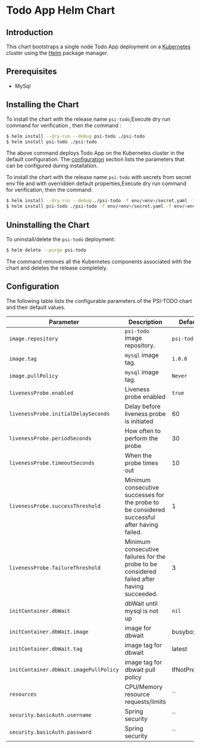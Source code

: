 #  Todo App Helm Chart


## Introduction

This chart bootstraps a single node Todo App deployment on a [Kubernetes](http://kubernetes.io) cluster using the [Helm](https://helm.sh) package manager.

## Prerequisites

- MySql

## Installing the Chart

To install the chart with the release name `psi-todo`,Execute dry run command for verification , then the command :

```bash
$ helm install --dry-run --debug psi-todo ./psi-todo
$ helm install psi-todo ./psi-todo
```


The above command deploys Todo App on the Kubernetes cluster in the default configuration. The [configuration](#configuration) section lists the parameters that can be configured during installation.

To install the chart with the release name `psi-todo` with secrets from secret env file and with overridden default properties,Execute dry run command for verification, then the command:

```bash
$ helm install --dry-run --debug ./psi-todo -f env/<env>/secret.yaml -f env/<env>/values.yaml
$ helm install psi-todo ./psi-todo -f env/<env>/secret.yaml -f env/<env>/values.yaml
```

## Uninstalling the Chart

To uninstall/delete the `psi-todo` deployment:

```bash
$ helm delete --purge psi-todo
```

The command removes all the Kubernetes components associated with the chart and deletes the release completely.

## Configuration

The following table lists the configurable parameters of the PSI-TODO chart and their default values.

| Parameter                                    | Description                                                                                  | Default                                              |
| -------------------------------------------- | -------------------------------------------------------------------------------------------- | ---------------------------------------------------- |
| `image.repository`                                      | `psi-todo` image repository.                                                                    | `psi-todo`                                              |
| `image.tag`                                   | `mysql` image tag.                                                                           | `1.0.0`                                             |
| `image.pullPolicy`                                   | `mysql` image tag.                                                                           | `Never`                                             |
| `livenessProbe.enabled`                     | Liveness probe enabled                                                                      | `true`                                                   |
| `livenessProbe.initialDelaySeconds`          | Delay before liveness probe is initiated                                                     | 60                                                   |
| `livenessProbe.periodSeconds`                | How often to perform the probe                                                               | 30                                                   |
| `livenessProbe.timeoutSeconds`               | When the probe times out                                                                     | 10                                                    |
| `livenessProbe.successThreshold`             | Minimum consecutive successes for the probe to be considered successful after having failed. | 1                                                    |
| `livenessProbe.failureThreshold`             | Minimum consecutive failures for the probe to be considered failed after having succeeded.   | 3                                                    |
| `initContainer.dbWait`                              |dbWait until mysql is not up                                                      | `nil`                                                |
| `initContainer.dbWait.image`                        | image for dbwait                                                                  | busybox                                                |
| `initContainer.dbWait.tag`                        | image tag for dbwait                                                                | latest                                                 |
| `initContainer.dbWait.imagePullPolicy`        | image tag for dbwait pull policy                                                             | IfNotPresent                                              |
| `resources`                                  | CPU/Memory resource requests/limits                                                          | ``                         |
| `security.basicAuth.username`                    | Spring security                                                           | ``                                              |
| `security.basicAuth.password`                    | Spring security                                                      | ``                                                  |